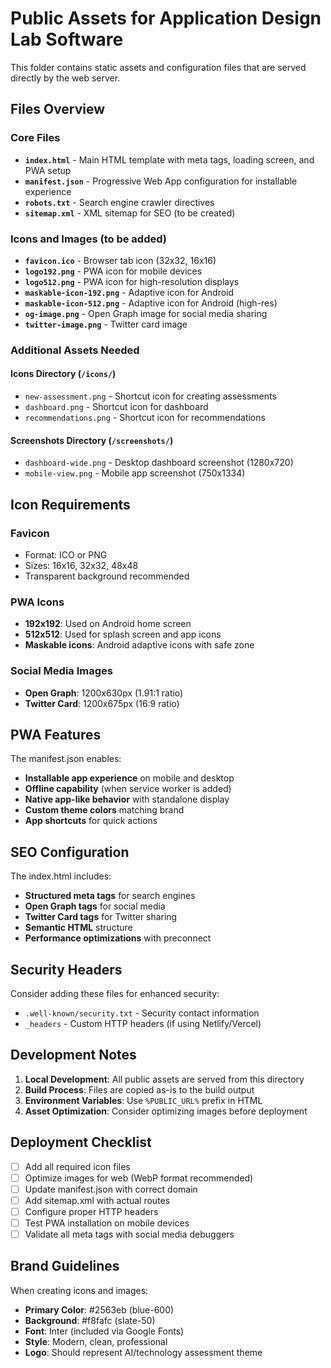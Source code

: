 # Public Assets for Application Design Lab Software

This folder contains static assets and configuration files that are served directly by the web server.

## Files Overview

### Core Files
- **`index.html`** - Main HTML template with meta tags, loading screen, and PWA setup
- **`manifest.json`** - Progressive Web App configuration for installable experience
- **`robots.txt`** - Search engine crawler directives
- **`sitemap.xml`** - XML sitemap for SEO (to be created)

### Icons and Images (to be added)
- **`favicon.ico`** - Browser tab icon (32x32, 16x16)
- **`logo192.png`** - PWA icon for mobile devices
- **`logo512.png`** - PWA icon for high-resolution displays
- **`maskable-icon-192.png`** - Adaptive icon for Android
- **`maskable-icon-512.png`** - Adaptive icon for Android (high-res)
- **`og-image.png`** - Open Graph image for social media sharing
- **`twitter-image.png`** - Twitter card image

### Additional Assets Needed

#### Icons Directory (`/icons/`)
- `new-assessment.png` - Shortcut icon for creating assessments
- `dashboard.png` - Shortcut icon for dashboard
- `recommendations.png` - Shortcut icon for recommendations

#### Screenshots Directory (`/screenshots/`)
- `dashboard-wide.png` - Desktop dashboard screenshot (1280x720)
- `mobile-view.png` - Mobile app screenshot (750x1334)

## Icon Requirements

### Favicon
- Format: ICO or PNG
- Sizes: 16x16, 32x32, 48x48
- Transparent background recommended

### PWA Icons
- **192x192**: Used on Android home screen
- **512x512**: Used for splash screen and app icons
- **Maskable icons**: Android adaptive icons with safe zone

### Social Media Images
- **Open Graph**: 1200x630px (1.91:1 ratio)
- **Twitter Card**: 1200x675px (16:9 ratio)

## PWA Features

The manifest.json enables:
- **Installable app experience** on mobile and desktop
- **Offline capability** (when service worker is added)
- **Native app-like behavior** with standalone display
- **Custom theme colors** matching brand
- **App shortcuts** for quick actions

## SEO Configuration

The index.html includes:
- **Structured meta tags** for search engines
- **Open Graph tags** for social media
- **Twitter Card tags** for Twitter sharing
- **Semantic HTML** structure
- **Performance optimizations** with preconnect

## Security Headers

Consider adding these files for enhanced security:
- `.well-known/security.txt` - Security contact information
- `_headers` - Custom HTTP headers (if using Netlify/Vercel)

## Development Notes

1. **Local Development**: All public assets are served from this directory
2. **Build Process**: Files are copied as-is to the build output
3. **Environment Variables**: Use `%PUBLIC_URL%` prefix in HTML
4. **Asset Optimization**: Consider optimizing images before deployment

## Deployment Checklist

- [ ] Add all required icon files
- [ ] Optimize images for web (WebP format recommended)
- [ ] Update manifest.json with correct domain
- [ ] Add sitemap.xml with actual routes
- [ ] Configure proper HTTP headers
- [ ] Test PWA installation on mobile devices
- [ ] Validate all meta tags with social media debuggers

## Brand Guidelines

When creating icons and images:
- **Primary Color**: #2563eb (blue-600)
- **Background**: #f8fafc (slate-50)
- **Font**: Inter (included via Google Fonts)
- **Style**: Modern, clean, professional
- **Logo**: Should represent AI/technology assessment theme